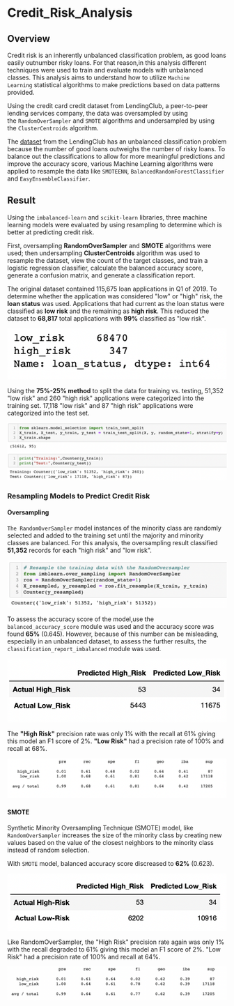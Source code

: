 # Credit_Risk_Analysis

## Overview 

Credit risk is an inherently unbalanced classification problem, as good loans easily outnumber risky loans. For that reason,in this analysis different techniques were used to train and evaluate models with unbalanced classes. This analysis aims to understand how to utilize `Machine Learning` statistical algorithms to make predictions based on data patterns provided. 

Using the credit card credit dataset from LendingClub, a peer-to-peer lending services company, the data was oversampled by using the `RandomOverSampler` and `SMOTE` algorithms and undersampled by using the `ClusterCentroids` algorithm. 

The [dataset](https://github.com/duygusimsek/Credit_Risk_Analysis/blob/main/LoanStats_2019Q1.csv.zip) from the LendingClub has an unbalanced classification problem because the number of good loans outweighs the number of risky loans. To balance out the classifications to allow for more meaningful predictions and improve the accuracy score, various Machine Learning algorithms were applied to resample the data like `SMOTEENN`, 
`BalancedRandomForestClassifier` and `EasyEnsembleClassifier`.

## Result 

Using the `imbalanced-learn` and `scikit-learn` libraries, three machine learning models were evaluated by using resampling to determine which is better at predicting credit risk. 

First, oversampling **RandomOverSampler** and **SMOTE** algorithms were used; then undersampling **ClusterCentroids** algorithm was used to resample the dataset, view the count of the target classes, and train a logistic regression classifier, calculate the balanced accuracy score, generate a confusion matrix, and generate a classification report.

The original dataset contained 115,675 loan applications in Q1 of 2019. To determine whether the application was considered "low" or "high" risk, the **loan status** was used.  Applications that had current as the loan status were classified as **low risk** and the remaining as **high risk**. This reduced the dataset to **68,817** total applications with **99%** classified as "low risk". 

![Image_1](https://github.com/duygusimsek/Credit_Risk_Analysis/blob/main/Images/Image_1.png)

Using the **75%-25% method** to split the data for training vs. testing, 51,352 "low risk" and 260 "high risk" applications were categorized into the training set. 17,118 "low risk" and 87 "high risk" applications were categorized into the test set.

![Image_2](https://github.com/duygusimsek/Credit_Risk_Analysis/blob/main/Images/Image_2.png)

### Resampling Models to Predict Credit Risk

#### Oversampling
`The RandomOverSampler` model instances of the minority class are randomly selected and added to the training set until the majority and minority classes are balanced. For this analysis, the oversampling result classified **51,352** records for each "high risk" and "low risk". 

![Image_3](https://github.com/duygusimsek/Credit_Risk_Analysis/blob/main/Images/Image_3.png)

To assess the accuracy score of the model,use the `balanced_accuracy_score` module was used and the accuracy score was found **65%** (0.645). However, because of this number can be misleading, especially in an unbalanced dataset, to assess the further results, the `classification_report_imbalanced` module was used.

![Image_4](https://github.com/duygusimsek/Credit_Risk_Analysis/blob/main/Images/Image_4.png)

The **"High Risk"** precision rate was only 1% with the recall at 61% giving this model an F1 score of 2%.
**"Low Risk"** had a precision rate of 100% and recall at 68%.

![Image_5](https://github.com/duygusimsek/Credit_Risk_Analysis/blob/main/Images/Image_5.png)

#### SMOTE 
Synthetic Minority Oversampling Technique (SMOTE) model, like `RandomOverSampler` increases the size of the minority class by creating new values based on the value of the closest neighbors to the minority class instead of random selection.

With `SMOTE` model, balanced accuracy score discreased to **62%** (0.623). 

![Image_6](https://github.com/duygusimsek/Credit_Risk_Analysis/blob/main/Images/Image_6.png)

Like RandomOverSampler, the "High Risk" precision rate again was only 1% with the recall degraded to 61% giving this model an F1 score of 2%. "Low Risk" had a precision rate of 100% and recall at 64%.

![Image_7](https://github.com/duygusimsek/Credit_Risk_Analysis/blob/main/Images/Image_7.png)
